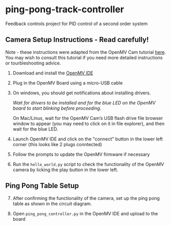 # ping-pong-track-controller
 Feedback controls project for PID control of a second order system

 ## Camera Setup Instructions - Read carefully!
 Note - these instructions were adapted from the OpenMV Cam tutorial [here](https://docs.openmv.io/openmvcam/tutorial/hardware_setup.html). You may wish to consult this tutorial if you need more detailed instructions or tourbleshooting advice. 
 1. Download and install the [OpenMV IDE](https://openmv.io/pages/download) 
 2. Plug in the OpenMV Board using a micro-USB cable 
 3. On windows, you should get notifications about installing drivers. 
    
    *Wait for drivers to be installed and for the blue LED on the OpenMV board to start blinking before proceeding*. 

    On Mac/Linux, wait for the  OpenMV Cam’s USB flash drive file browser window to appear (you may need to click on it in file explorer), and then wait for the blue LED.
 4. Launch OpenMV IDE and click on the "connect" button in the lower left corner (this looks like 2 plugs conntected)

 5. Follow the prompts to update the OpenMV firmware if necessary

 6. Run the `hello_world.py` script to check the functionality of the OpenMV camera by licking the play button in the lower left. 

## Ping Pong Table Setup
 7. After confirming the functionality of the camera, set up the ping pong table as shown in the circuit diagram.

 8. Open `ping_pong_controller.py` in the OpenMV IDE and upload to the board
